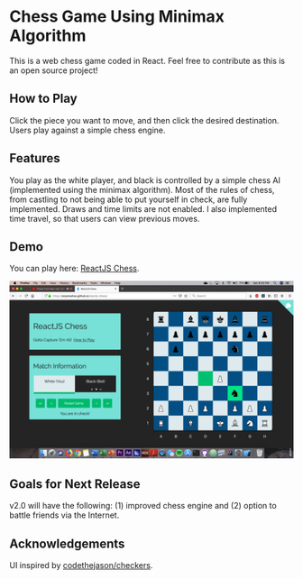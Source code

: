 # Chess Game Using Minimax Algorithm

This is a web chess game coded in React. Feel free to contribute as this is an open source project!

## How to Play

Click the piece you want to move, and then click the desired destination. Users play against a simple chess engine.

## Features

You play as the white player, and black is controlled by a simple chess AI (implemented using the minimax algorithm). Most of the rules of chess, from castling to not being able to put yourself in check, are fully implemented. Draws and time limits are not enabled. I also implemented time travel, so that users can view previous moves.

## Demo

You can play here: [ReactJS Chess](https://ayman654.github.io/).

![](/preview.png)

## Goals for Next Release

v2.0 will have the following: (1) improved chess engine and (2) option to battle friends via the Internet.

## Acknowledgements

UI inspired by [codethejason/checkers](https://github.com/codethejason/checkers).
